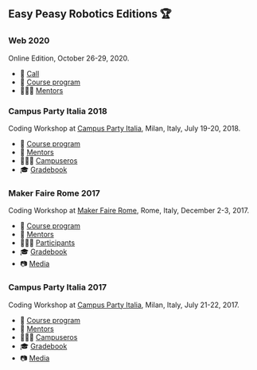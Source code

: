## Easy Peasy Robotics Editions :trophy:

### Web 2020
Online Edition, October 26-29, 2020.
- 📢 [Call](./web20/open-call.md)
- 📖 [Course program](./web20/course-program.md)
- 👨🏻‍💻 [Mentors](./web20/mentors.md)

### Campus Party Italia 2018
Coding Workshop at [Campus Party Italia](http://italia.campus-party.org/), Milan, Italy, July 19-20, 2018.
- 📖 [Course program](./cpi18/course-program.md)
- 👴 [Mentors](./cpi18/mentors.md)
- 🙋🏻‍♂️ [Campuseros](./cpi18/campuseros.md)
- 🎓 [Gradebook](https://easy-peasy-robotics.github.io/cpi18-gradebook/)

### Maker Faire Rome 2017
Coding Workshop at [Maker Faire Rome](http://www.makerfairerome.eu/it/icub-easy-peasy-by-iit), Rome, Italy, December 2-3, 2017.
- 📖 [Course program](./mfr17/course-program.md)
- 👴 [Mentors](./mfr17/mentors.md)
- 🙋🏻‍♂️ [Participants](./mfr17/participants.md)
- 🎓 [Gradebook](https://easy-peasy-robotics.github.io/mfr17-gradebook)
- 📷 [Media](./mfr17/media/README.md)

### Campus Party Italia 2017
Coding Workshop at [Campus Party Italia](http://campuse.ro/events/campus-party-italia-2017/workshop), Milan, Italy, July 21-22, 2017.
- 📖 [Course program](./cpi17/course-program.md)
- 👴 [Mentors](./cpi17/mentors.md)
- 🙋🏻‍♂️ [Campuseros](./cpi17/campuseros.md)
- 🎓 [Gradebook](https://easy-peasy-robotics.github.io/cpi17-gradebook)
- 📷 [Media](./cpi17/media/README.md)
